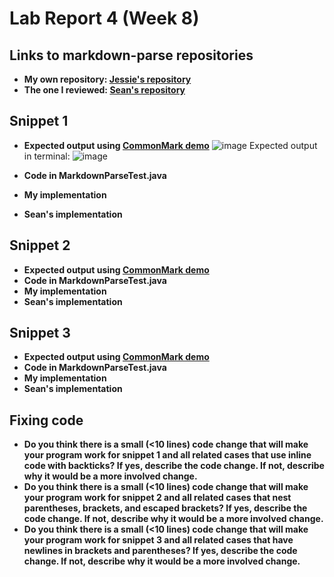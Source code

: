 # Lab Report 4 (Week 8)

## Links to markdown-parse repositories
* **My own repository: [Jessie's repository](https://github.com/ouyangca/markdown-parse)**
* **The one I reviewed: [Sean's repository](https://github.com/5ean-github/markdown-parse)**

## Snippet 1
* **Expected output using [CommonMark demo](https://spec.commonmark.org/dingus/)**
![image](https://user-images.githubusercontent.com/51312196/155672226-dbc5c11a-1cc1-4f3d-8236-0f94d0226207.png)
Expected output in terminal:
![image](https://user-images.githubusercontent.com/51312196/155676639-f7be66c7-d3e1-4e3d-9ed0-5852e435a3b9.png)


* **Code in MarkdownParseTest.java**
* **My implementation**
* **Sean's implementation**
## Snippet 2
* **Expected output using [CommonMark demo](https://spec.commonmark.org/dingus/)**
* **Code in MarkdownParseTest.java**
* **My implementation**
* **Sean's implementation**
## Snippet 3
* **Expected output using [CommonMark demo](https://spec.commonmark.org/dingus/)**
* **Code in MarkdownParseTest.java**
* **My implementation**
* **Sean's implementation**
## Fixing code
* **Do you think there is a small (<10 lines) code change that will make your program work for snippet 1 and all related cases that use inline code with backticks? If yes, describe the code change. If not, describe why it would be a more involved change.**
* **Do you think there is a small (<10 lines) code change that will make your program work for snippet 2 and all related cases that nest parentheses, brackets, and escaped brackets? If yes, describe the code change. If not, describe why it would be a more involved change.**
* **Do you think there is a small (<10 lines) code change that will make your program work for snippet 3 and all related cases that have newlines in brackets and parentheses? If yes, describe the code change. If not, describe why it would be a more involved change.**
